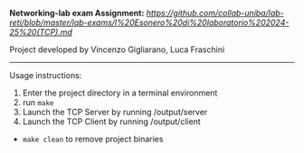 **Networking-lab exam Assignment:**
_https://github.com/collab-uniba/lab-reti/blob/master/lab-exams/I%20Esonero%20di%20laboratorio%202024-25%20(TCP).md_

Project developed by Vincenzo Gigliarano, Luca Fraschini

--------------------------------------------------------------------------------------------------------------------

Usage instructions:
1. Enter the project directory in a terminal environment
2. run ```make```
3. Launch the TCP Server by running /output/server
4. Launch the TCP Client by running /output/client

- ```make clean``` to remove project binaries

